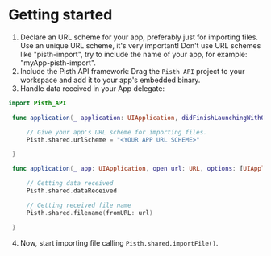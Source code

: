 # Getting started

 1. Declare an URL scheme for your app, preferably just for importing files. Use an unique URL scheme, it's very important! Don't use URL schemes like "pisth-import", try to include the name of your app, for example: "myApp-pisth-import".
 2. Include the Pisth API framework: Drag the `Pisth API` project to your workspace and add it to your app's embedded binary.
 3. Handle data received in your App delegate:

```swift
import Pisth_API

 func application(_ application: UIApplication, didFinishLaunchingWithOptions launchOptions: [UIApplicationLaunchOptionsKey: Any]?) {

     // Give your app's URL scheme for importing files.
     Pisth.shared.urlScheme = "<YOUR APP URL SCHEME>"

 }

 func application(_ app: UIApplication, open url: URL, options: [UIApplicationOpenURLOptionsKey : Any] = [:]) -> Bool {

     // Getting data received
     Pisth.shared.dataReceived

     // Getting received file name
     Pisth.shared.filename(fromURL: url)

 }
```
4. Now, start importing file calling `Pisth.shared.importFile()`.
